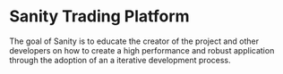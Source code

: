 # Sanity Trading Platform
The goal of Sanity is to educate the creator of the project and other developers on how to create a high performance and robust application through the adoption of an a iterative development process.
